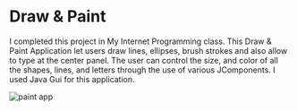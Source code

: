 # Draw & Paint
I completed this project in My Internet Programming class. This Draw &amp; Paint Application let users draw lines, ellipses, brush strokes and also allow to type at the center panel. The user can control the size, and color of all the shapes, lines, and letters through the use of various JComponents. I used Java Gui for this application.

![paint app](https://cloud.githubusercontent.com/assets/24209732/23736340/ab4f508c-0459-11e7-9c98-c9cf9449e047.png)

